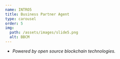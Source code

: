 ```yaml
---
name: INTRO5
title: Business Partner Agent
type: carousel
order: 5
img:
  path: /assets/images/slide5.png
  alt: BBCM
---
```

- *Powered by open source blockchain technologies.*
